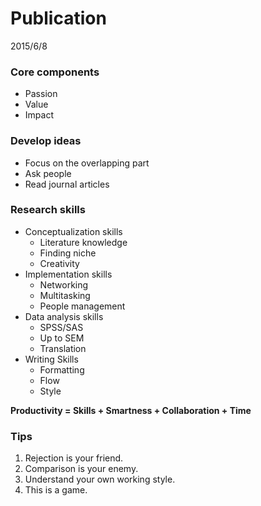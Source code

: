 # Publication

2015/6/8

### Core components

- Passion
- Value
- Impact

### Develop ideas
- Focus on the overlapping part
- Ask people
- Read journal articles  

### Research skills

- Conceptualization skills
    - Literature knowledge
    - Finding niche
    - Creativity
- Implementation skills
    - Networking
    - Multitasking
    - People management
- Data analysis skills
    - SPSS/SAS
    - Up to SEM
    - Translation
- Writing Skills
    - Formatting
    - Flow
    - Style
    

**Productivity = Skills + Smartness + Collaboration + Time**

### Tips
1. Rejection is your friend.
2. Comparison is your enemy.
3. Understand your own working style.
4. This is a game.

